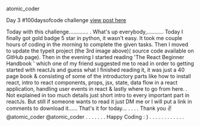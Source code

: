 atomic_coder

Day 3 #100daysofcode challenge [ view post here ](https://www.instagram.com/p/CLCyVIxJ9tK/ "Goto Day3 post")

Today with this challenge.............
.
What's up everybody,........... Today I finally got gold badge 5 star in python, it wasn't easy. It took me couple hours of coding in the morning to complete the given tasks. Then I moved to update the typeit project (the 3rd image above)( source code available on GitHub page).
Then in the evening I started reading 'The React Beginner Handbook ' which one of my friend suggested me to read in order to getting started with reactJs and guess what I finished reading it, it was just a 40 page book & consisting of some of the introductory parts like how to install react, intro to react components, props, jsx, state, data flow in a react application, handling user events in react & lastly where to go from here.
.
Not explained in too much details just short intro to every important part in reactJs. But still if someone wants to read it just DM me or I will put a link in comments to download it......
That's it for today...
.
.
.
.
Thank you ✌️
@atomic_coder
@atomic_coder .
.
.
.
.
.
.
Happy Coding : )
.
.
.
.
.
.
.
.
.
.
.
.